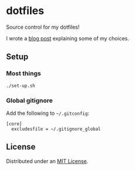 # dotfiles

Source control for my dotfiles!

I wrote a [blog post](https://blairnangle.com/blog/dotfiles) explaining some of my choices.

## Setup

### Most things

```shell
./set-up.sh
```

### Global gitignore

Add the following to `~/.gitconfig`:

```gitconfig
[core]
  excludesfile = ~/.gitignore_global
```

## License

Distributed under an [MIT License](./LICENSE).
